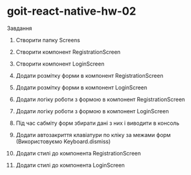 # goit-react-native-hw-02

Завдання

1. Створити папку Screens

2. Створити компонент RegistrationScreen

3. Створити компонент LoginScreen

4. Додати розмітку форми в компонент RegistrationScreen

5. Додати розмітку форми в компонент LoginScreen

6. Додати логіку роботи з формою в компонент RegistrationScreen

7. Додати логіку роботи з формою в компонент LoginScreen

8. Під час сабміту форм збирати дані з них і виводити в консоль

9. Додати автозакриття клавіатури по кліку за межами форм (Використовуємо Keyboard.dismiss)

10. Додати стилі до компонента RegistrationScreen

11. Додати стилі до компонента LoginScreen
